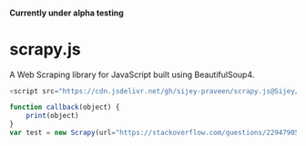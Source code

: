 #### Currently under alpha testing

# scrapy.js
A Web Scraping library for JavaScript built using BeautifulSoup4.

```js
<script src="https://cdn.jsdelivr.net/gh/sijey-praveen/scrapy.js@Sijey/lib/scrapy.js"></script>
```

```js
function callback(object) {
    print(object)
}
var test = new Scrapy(url="https://stackoverflow.com/questions/22947905/flask-example-with-post", features="html.parser").findElement("link", attrs="rel=apple-touch-icon", get="href", callback=callback)

```
